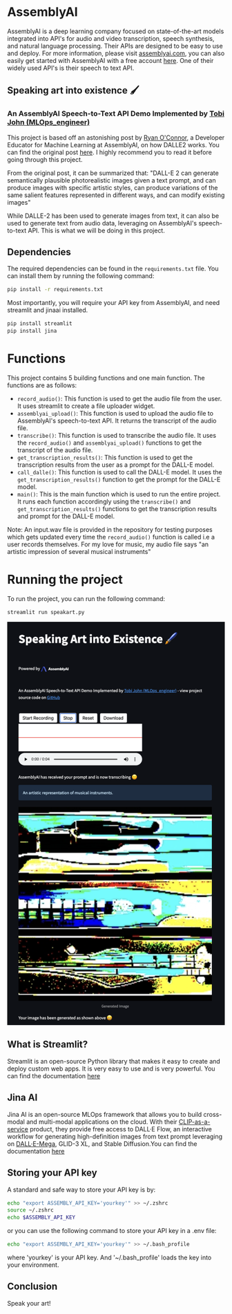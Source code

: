 # AssemblyAI
AssemblyAI is a deep learning company focused on state-of-the-art models integrated into API's for audio and video transcription, speech synthesis, and natural language processing. Their APIs are designed to be easy to use and deploy. For more information, please visit [assemblyai.com](https://www.assemblyai.com/), you can also easily get started with AssemblyAI with a free account [here](https://app.assemblyai.com/). One of their widely used API's is their speech to text API. 

## Speaking art into existence :paintbrush: 
### An AssemblyAI Speech-to-Text API Demo Implemented by [Tobi John (MLOps_engineer)](https://twitter.com/MLOps_engineer)
This project is based off an astonishing post by [Ryan O'Connor](https://www.linkedin.com/in/ryan-s-oconnor/), a Developer Educator for Machine Learning at AssemblyAI, on how DALLE2 works. You can find the original post [here](https://www.assemblyai.com/blog/how-dall-e-2-actually-works/). I highly recommend you to read it before going through this project.

From the original post, it can be summarized that: "DALL-E 2 can generate semantically plausible photorealistic images given a text prompt, and can produce images with specific artistic styles, can produce variations of the same salient features represented in different ways, and can modify existing images"

While DALLE-2 has been used to generate images from text, it can also be used to generate text from audio data, leveraging on AssemblyAI's speech-to-text API. This is what we will be doing in this project.

## Dependencies
The required dependencies can be found in the `requirements.txt` file. You can install them by running the following command:

```bash
pip install -r requirements.txt
```
Most importantly, you will require your API key from AssemblyAI, and need streamlit and jinaai installed.
```bash
pip install streamlit
pip install jina
```

# Functions
This project contains 5 building functions and one main function. The functions are as follows:
- `record_audio()`: This function is used to get the audio file from the user. It uses streamlit to create a file uploader widget.
- `assemblyai_upload()`: This function is used to upload the audio file to AssemblyAI's speech-to-text API. It returns the transcript of the audio file.
- `transcribe()`: This function is used to transcribe the audio file. It uses the `record_audio()` and `assemblyai_upload()` functions to get the transcript of the audio file.
- `get_transcription_results()`: This function is used to get the transcription results from the user as a prompt for the DALL-E model.
- `call_dalle()`: This function is used to call the DALL-E model. It uses the `get_transcription_results()` function to get the prompt for the DALL-E model.
- `main()`: This is the main function which is used to run the entire project. It runs each function accordingly using the `transcribe()` and `get_transcription_results()` functions to get the transcription results and prompt for the DALL-E model.

Note: An input.wav file is provided in the repository for testing purposes which gets updated every time the `record_audio()` function is called i.e a user records themselves. For my love for music, my audio file says "an artistic impression of several musical instruments"

# Running the project
To run the project, you can run the following command:
```bash
streamlit run speakart.py
```


![image info](./image1.png)

## What is Streamlit?
Streamlit is an open-source Python library that makes it easy to create and deploy custom web apps. It is very easy to use and is very powerful. You can find the documentation [here](https://docs.streamlit.io/en/stable/)

## Jina AI
Jina AI is an open-source MLOps framework that allows you to build cross-modal and multi-modal applications on the cloud. With their [CLIP-as-a-service](https://clip-as-service.jina.ai/) product, they provide free access to DALL·E Flow, an interactive workflow for generating high-definition images from text prompt leveraging on [DALL·E-Mega](https://github.com/borisdayma/dalle-mini), GLID-3 XL, and Stable Diffusion.You can find the documentation [here](https://github.com/jina-ai/dalle-flow/)

## Storing your API key
A standard and safe way to store your API key is by:
```bash
echo "export ASSEMBLY_API_KEY='yourkey'" >> ~/.zshrc
source ~/.zshrc
echo $ASSEMBLY_API_KEY
```
or you can use the following command to store your API key in a .env file:
```bash
echo "export ASSEMBLY_API_KEY='yourkey'" >> ~/.bash_profile
```

where 'yourkey' is your API key. And '~/.bash_profile' loads the key into your environment.

## Conclusion
Speak your art!